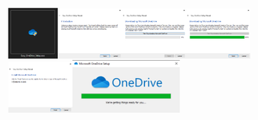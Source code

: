 <div><a href="https://github.com/stephengearhart/Easy_OneDrive_Setup/blob/main/Gallery/Icon.md"><img width="20%" src="https://github.com/stephengearhart/Easy_OneDrive_Setup/blob/main/Gallery/Screenshot_%231.png?raw=true"/></a><a href="https://github.com/stephengearhart/Easy_OneDrive_Setup/blob/main/Gallery/Intro_Page.md"><img width="26%" src="https://github.com/stephengearhart/Easy_OneDrive_Setup/blob/main/Gallery/Screenshot_%232.png?raw=true"/></a><a href="https://github.com/stephengearhart/Easy_OneDrive_Setup/blob/main/Gallery/Download_Page.md"><img width="26%" src="https://github.com/stephengearhart/Easy_OneDrive_Setup/blob/main/Gallery/Screenshot_%233.png?raw=true"/></a><a href="https://github.com/stephengearhart/Easy_OneDrive_Setup/blob/main/Gallery/Download_Page.md"><img width="26%" src="https://github.com/stephengearhart/Easy_OneDrive_Setup/blob/main/Gallery/Screenshot_%234.png?raw=true"/></a><a href="https://github.com/stephengearhart/Easy_OneDrive_Setup/blob/main/Gallery/Installer_Options_Page.md"><img width="26%" src="https://github.com/stephengearhart/Easy_OneDrive_Setup/blob/main/Gallery/Screenshot_%235.png?raw=true"/></a><a href="https://github.com/stephengearhart/Easy_OneDrive_Setup/blob/main/Gallery/Microsoft_OneDrive_Setup_Window.md"><img width="43.5%" src="https://github.com/stephengearhart/Easy_OneDrive_Setup/blob/main/Gallery/Screenshot_%236.png?raw=true"/></a></div>
